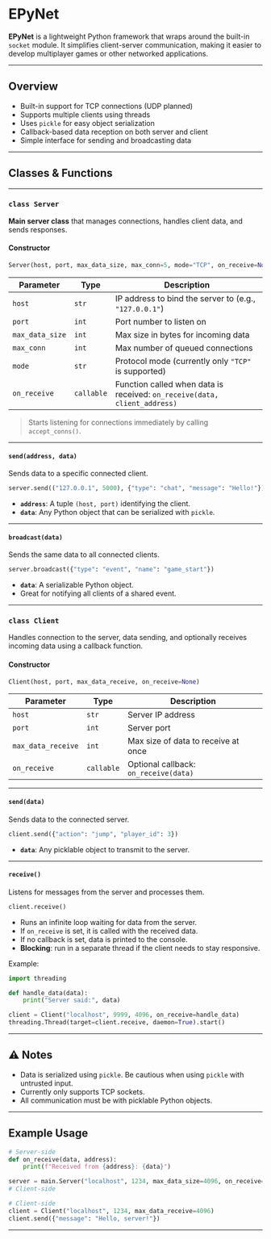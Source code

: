 # EPyNet

**EPyNet** is a lightweight Python framework that wraps around the built-in `socket` module. It simplifies client-server communication, making it easier to develop multiplayer games or other networked applications.

---

## Overview

- Built-in support for TCP connections (UDP planned)
- Supports multiple clients using threads
- Uses `pickle` for easy object serialization
- Callback-based data reception on both server and client
- Simple interface for sending and broadcasting data

---

## Classes & Functions

---

### `class Server`

**Main server class** that manages connections, handles client data, and sends responses.

#### Constructor

```python
Server(host, port, max_data_size, max_conn=5, mode="TCP", on_receive=None)
```

| Parameter        | Type     | Description |
|------------------|----------|-------------|
| `host`           | `str`    | IP address to bind the server to (e.g., `"127.0.0.1"`) |
| `port`           | `int`    | Port number to listen on |
| `max_data_size`  | `int`    | Max size in bytes for incoming data |
| `max_conn`       | `int`    | Max number of queued connections |
| `mode`           | `str`    | Protocol mode (currently only `"TCP"` is supported) |
| `on_receive`     | `callable` | Function called when data is received: `on_receive(data, client_address)` |

> Starts listening for connections immediately by calling `accept_conns()`.

---

#### `send(address, data)`

Sends data to a specific connected client.

```python
server.send(("127.0.0.1", 5000), {"type": "chat", "message": "Hello!"})
```

- **`address`**: A tuple `(host, port)` identifying the client.
- **`data`**: Any Python object that can be serialized with `pickle`.

---

#### `broadcast(data)`

Sends the same data to all connected clients.

```python
server.broadcast({"type": "event", "name": "game_start"})
```

- **`data`**: A serializable Python object.
- Great for notifying all clients of a shared event.

---

### `class Client`

Handles connection to the server, data sending, and optionally receives incoming data using a callback function.

#### Constructor

```python
Client(host, port, max_data_receive, on_receive=None)
```

| Parameter             | Type       | Description |
|-----------------------|------------|-------------|
| `host`                | `str`      | Server IP address |
| `port`                | `int`      | Server port |
| `max_data_receive`    | `int`      | Max size of data to receive at once |
| `on_receive`          | `callable` | Optional callback: `on_receive(data)` |

---

#### `send(data)`

Sends data to the connected server.

```python
client.send({"action": "jump", "player_id": 3})
```

- **`data`**: Any picklable object to transmit to the server.

---

#### `receive()`

Listens for messages from the server and processes them.

```python
client.receive()
```

- Runs an infinite loop waiting for data from the server.
- If `on_receive` is set, it is called with the received data.
- If no callback is set, data is printed to the console.
- **Blocking**: run in a separate thread if the client needs to stay responsive.

Example:

```python
import threading

def handle_data(data):
    print("Server said:", data)

client = Client("localhost", 9999, 4096, on_receive=handle_data)
threading.Thread(target=client.receive, daemon=True).start()
```

---

## ⚠️ Notes

- Data is serialized using `pickle`. Be cautious when using `pickle` with untrusted input.
- Currently only supports TCP sockets.
- All communication must be with picklable Python objects.

---

## Example Usage

```python
# Server-side
def on_receive(data, address):
    print(f"Received from {address}: {data}")

server = main.Server("localhost", 1234, max_data_size=4096, on_receive=on_receive)
# Client-side
```

```python
# Client-side
client = Client("localhost", 1234, max_data_receive=4096)
client.send({"message": "Hello, server!"})
```

---
